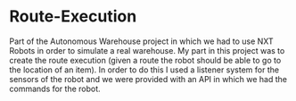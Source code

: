 # Route-Execution

Part of the Autonomous Warehouse project in which we had to use NXT Robots in order to simulate a real warehouse.
My part in this project was to create the route execution (given a route the robot should be able to go to the location of an item).
In order to do this I used a listener system for the sensors of the robot and we were provided with an API in which we had the commands for the robot.
